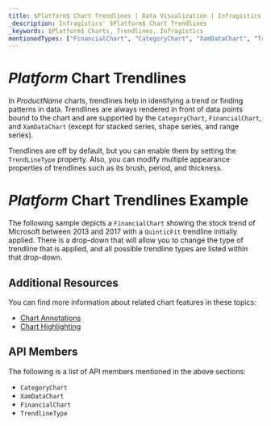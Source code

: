 ```yaml
---
title: $Platform$ Chart Trendlines | Data Visualization | Infragistics
_description: Infragistics' $Platform$ Chart Trendlines
_keywords: $Platform$ Charts, Trendlines, Infragistics
mentionedTypes: ["FinancialChart", "CategoryChart", "XamDataChart", "TrendLineType"]
---
```


# $Platform$ Chart Trendlines

In $ProductName$ charts, trendlines help in identifying a trend or finding patterns in data. Trendlines are always rendered in front of data points bound to the chart and are supported by the `CategoryChart`, `FinancialChart`, and `XamDataChart` (except for stacked series, shape series, and range series).

Trendlines are off by default, but you can enable them by setting the `TrendLineType` property. Also, you can modify multiple appearance properties of trendlines such as its brush, period, and thickness.

# $Platform$ Chart Trendlines Example

The following sample depicts a `FinancialChart` showing the stock trend of Microsoft between 2013 and 2017 with a `QuinticFit` trendline initially applied. There is a drop-down that will allow you to change the type of trendline that is applied, and all possible trendline types are listed within that drop-down.

<code-view style="height: 500px"
           data-demos-base-url="{environment:dvDemosBaseUrl}"
           iframe-src="{environment:dvDemosBaseUrl}/charts/financial-chart-trendlines"
           alt="$Platform$ Trendlines Example"
           github-src="charts/financial-chart/trendlines">
</code-view>

<div class="divider--half"></div>

## Additional Resources

You can find more information about related chart features in these topics:

- [Chart Annotations](chart-annotations.md)
- [Chart Highlighting](chart-highlighting.md)

## API Members

The following is a list of API members mentioned in the above sections:

- `CategoryChart`
- `XamDataChart`
- `FinancialChart`
- `TrendlineType`
